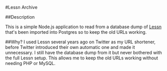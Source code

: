 #Lessn Archive

##Description

This is a simple Node.js application to read from a database dump of [Lessn](https://github.com/shauninman/Lessn) that's been imported into Postgres so to keep the old URLs working.

##Why?
I used Lessn several years ago on Twitter as my URL shortener, before Twitter introduced their own automatic one and made it unnecessary. I still have the database dump from it but never bothered with the full Lessn setup. This allows me to keep the old URLs working without needing PHP or MySQL.